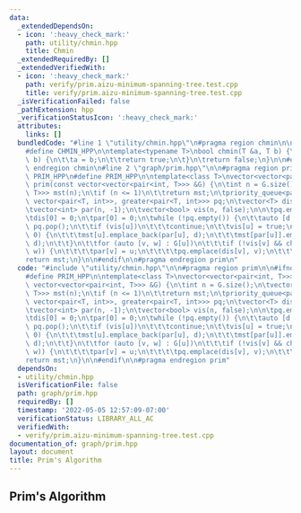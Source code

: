 ```yaml
---
data:
  _extendedDependsOn:
  - icon: ':heavy_check_mark:'
    path: utility/chmin.hpp
    title: Chmin
  _extendedRequiredBy: []
  _extendedVerifiedWith:
  - icon: ':heavy_check_mark:'
    path: verify/prim.aizu-minimum-spanning-tree.test.cpp
    title: verify/prim.aizu-minimum-spanning-tree.test.cpp
  _isVerificationFailed: false
  _pathExtension: hpp
  _verificationStatusIcon: ':heavy_check_mark:'
  attributes:
    links: []
  bundledCode: "#line 1 \"utility/chmin.hpp\"\n#pragma region chmin\n\n#ifndef CHMIN_HPP\n\
    #define CHMIN_HPP\n\ntemplate<typename T>\nbool chmin(T &a, T b) {\n\tif (a >\
    \ b) {\n\t\ta = b;\n\t\treturn true;\n\t}\n\treturn false;\n}\n\n#endif\n\n#pragma\
    \ endregion chmin\n#line 2 \"graph/prim.hpp\"\n\n#pragma region prim\n\n#ifndef\
    \ PRIM_HPP\n#define PRIM_HPP\n\ntemplate<class T>\nvector<vector<pair<int, T>>>\
    \ prim(const vector<vector<pair<int, T>>> &G) {\n\tint n = G.size();\n\tvector<vector<pair<int,\
    \ T>>> mst(n);\n\tif (n <= 1)\n\t\treturn mst;\n\tpriority_queue<pair<T, int>,\
    \ vector<pair<T, int>>, greater<pair<T, int>>> pq;\n\tvector<T> dis(n, numeric_limits<T>::max());\n\
    \tvector<int> par(n, -1);\n\tvector<bool> vis(n, false);\n\n\tpq.emplace(0, 0);\n\
    \tdis[0] = 0;\n\tpar[0] = 0;\n\twhile (!pq.empty()) {\n\t\tauto [d, u] = pq.top();\
    \ pq.pop();\n\t\tif (vis[u])\n\t\t\tcontinue;\n\t\tvis[u] = true;\n\t\tif (u !=\
    \ 0) {\n\t\t\tmst[u].emplace_back(par[u], d);\n\t\t\tmst[par[u]].emplace_back(u,\
    \ d);\n\t\t}\n\t\tfor (auto [v, w] : G[u])\n\t\t\tif (!vis[v] && chmin(dis[v],\
    \ w)) {\n\t\t\t\tpar[v] = u;\n\t\t\t\tpq.emplace(dis[v], v);\n\t\t\t}\n\t}\n\t\
    return mst;\n}\n\n#endif\n\n#pragma endregion prim\n"
  code: "#include \"utility/chmin.hpp\"\n\n#pragma region prim\n\n#ifndef PRIM_HPP\n\
    #define PRIM_HPP\n\ntemplate<class T>\nvector<vector<pair<int, T>>> prim(const\
    \ vector<vector<pair<int, T>>> &G) {\n\tint n = G.size();\n\tvector<vector<pair<int,\
    \ T>>> mst(n);\n\tif (n <= 1)\n\t\treturn mst;\n\tpriority_queue<pair<T, int>,\
    \ vector<pair<T, int>>, greater<pair<T, int>>> pq;\n\tvector<T> dis(n, numeric_limits<T>::max());\n\
    \tvector<int> par(n, -1);\n\tvector<bool> vis(n, false);\n\n\tpq.emplace(0, 0);\n\
    \tdis[0] = 0;\n\tpar[0] = 0;\n\twhile (!pq.empty()) {\n\t\tauto [d, u] = pq.top();\
    \ pq.pop();\n\t\tif (vis[u])\n\t\t\tcontinue;\n\t\tvis[u] = true;\n\t\tif (u !=\
    \ 0) {\n\t\t\tmst[u].emplace_back(par[u], d);\n\t\t\tmst[par[u]].emplace_back(u,\
    \ d);\n\t\t}\n\t\tfor (auto [v, w] : G[u])\n\t\t\tif (!vis[v] && chmin(dis[v],\
    \ w)) {\n\t\t\t\tpar[v] = u;\n\t\t\t\tpq.emplace(dis[v], v);\n\t\t\t}\n\t}\n\t\
    return mst;\n}\n\n#endif\n\n#pragma endregion prim"
  dependsOn:
  - utility/chmin.hpp
  isVerificationFile: false
  path: graph/prim.hpp
  requiredBy: []
  timestamp: '2022-05-05 12:57:09-07:00'
  verificationStatus: LIBRARY_ALL_AC
  verifiedWith:
  - verify/prim.aizu-minimum-spanning-tree.test.cpp
documentation_of: graph/prim.hpp
layout: document
title: Prim's Algorithm
---
```


## Prim's Algorithm